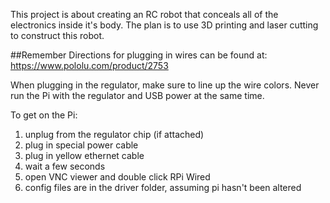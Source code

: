This project is about creating an RC robot that conceals all of the electronics inside it's body.
The plan is to use 3D printing and laser cutting to construct this robot.

##Remember
Directions for plugging in wires can be found at:
https://www.pololu.com/product/2753

When plugging in the regulator, make sure to line up the wire colors.
Never run the Pi with the regulator and USB power at the same time.

To get on the Pi:
1) unplug from the regulator chip (if attached)
2) plug in special power cable
3) plug in yellow ethernet cable
4) wait a few seconds
5) open VNC viewer and double click RPi Wired
6) config files are in the driver folder, assuming pi hasn't been altered
